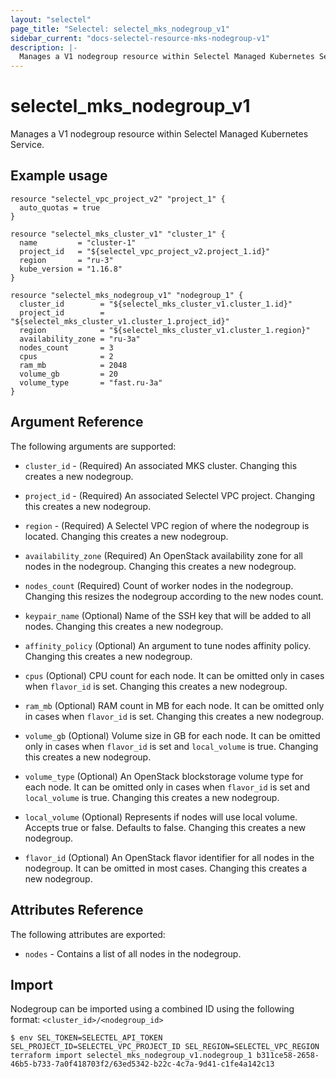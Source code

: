 ```yaml
---
layout: "selectel"
page_title: "Selectel: selectel_mks_nodegroup_v1"
sidebar_current: "docs-selectel-resource-mks-nodegroup-v1"
description: |-
  Manages a V1 nodegroup resource within Selectel Managed Kubernetes Service.
---
```


# selectel\_mks\_nodegroup\_v1

Manages a V1 nodegroup resource within Selectel Managed Kubernetes Service.

## Example usage

```hcl
resource "selectel_vpc_project_v2" "project_1" {
  auto_quotas = true
}

resource "selectel_mks_cluster_v1" "cluster_1" {
  name         = "cluster-1"
  project_id   = "${selectel_vpc_project_v2.project_1.id}"
  region       = "ru-3"
  kube_version = "1.16.8"
}

resource "selectel_mks_nodegroup_v1" "nodegroup_1" {
  cluster_id        = "${selectel_mks_cluster_v1.cluster_1.id}"
  project_id        = "${selectel_mks_cluster_v1.cluster_1.project_id}"
  region            = "${selectel_mks_cluster_v1.cluster_1.region}"
  availability_zone = "ru-3a"
  nodes_count       = 3
  cpus              = 2
  ram_mb            = 2048
  volume_gb         = 20
  volume_type       = "fast.ru-3a"
}
```

## Argument Reference

The following arguments are supported:

* `cluster_id` - (Required) An associated MKS cluster.
  Changing this creates a new nodegroup.

* `project_id` - (Required) An associated Selectel VPC project.
  Changing this creates a new nodegroup.

* `region` - (Required) A Selectel VPC region of where the nodegroup is located.
  Changing this creates a new nodegroup.

* `availability_zone` (Required) An OpenStack availability zone for all nodes in the nodegroup.
  Changing this creates a new nodegroup.

* `nodes_count` (Required) Count of worker nodes in the nodegroup.
  Changing this resizes the nodegroup according to the new nodes count.

* `keypair_name` (Optional) Name of the SSH key that will be added to all nodes.
  Changing this creates a new nodegroup.

* `affinity_policy` (Optional) An argument to tune nodes affinity policy.
  Changing this creates a new nodegroup.

* `cpus` (Optional) CPU count for each node. It can be omitted only in cases when `flavor_id` is set.
  Changing this creates a new nodegroup.

* `ram_mb` (Optional) RAM count in MB for each node. It can be omitted only in cases when `flavor_id` is set.
  Changing this creates a new nodegroup.

* `volume_gb` (Optional) Volume size in GB for each node. It can be omitted only in cases
   when `flavor_id` is set and `local_volume` is true.
   Changing this creates a new nodegroup.

* `volume_type` (Optional) An OpenStack blockstorage volume type for each node. It can be omitted only in cases
   when `flavor_id` is set and `local_volume` is true.
   Changing this creates a new nodegroup.

* `local_volume` (Optional) Represents if nodes will use local volume.
  Accepts true or false. Defaults to false.
  Changing this creates a new nodegroup.

* `flavor_id` (Optional) An OpenStack flavor identifier for all nodes in the nodegroup. It can be omitted in most cases.
  Changing this creates a new nodegroup.

## Attributes Reference

The following attributes are exported:

* `nodes` - Contains a list of all nodes in the nodegroup.

## Import

Nodegroup can be imported using a combined ID using the following format: ``<cluster_id>/<nodegroup_id>``

```shell
$ env SEL_TOKEN=SELECTEL_API_TOKEN SEL_PROJECT_ID=SELECTEL_VPC_PROJECT_ID SEL_REGION=SELECTEL_VPC_REGION terraform import selectel_mks_nodegroup_v1.nodegroup_1 b311ce58-2658-46b5-b733-7a0f418703f2/63ed5342-b22c-4c7a-9d41-c1fe4a142c13
```